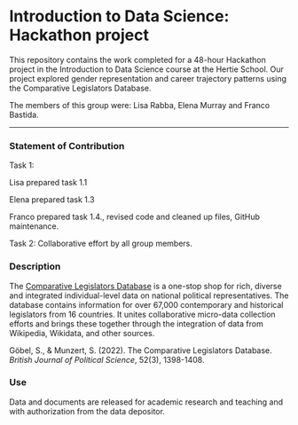 # Introduction to Data Science: Hackathon project

This repository contains the work completed for a 48-hour Hackathon project in the Introduction to Data Science course at the Hertie School. Our project explored gender representation and career trajectory patterns using the Comparative Legislators Database.

The members of this group were: Lisa Rabba, Elena Murray and Franco Bastida.

***
### Statement of Contribution 
Task 1:

Lisa prepared task 1.1

Elena prepared task 1.3

Franco prepared task 1.4., revised code and cleaned up files, GitHub maintenance.

Task 2:
Collaborative effort by all group members. 

### Description

The [Comparative Legislators Database](https://complegdatabase.com/) is a one-stop shop for rich, diverse and integrated individual-level data on national political representatives. The database contains information for over 67,000 contemporary and historical legislators from 16 countries. It unites collaborative micro-data collection efforts and brings these together through the integration of data from Wikipedia, Wikidata, and other sources.

Göbel, S., & Munzert, S. (2022). The Comparative Legislators Database. *British Journal of Political Science*, 52(3), 1398-1408.


### Use

Data and documents are released for academic research and teaching and with authorization from the data depositor.





